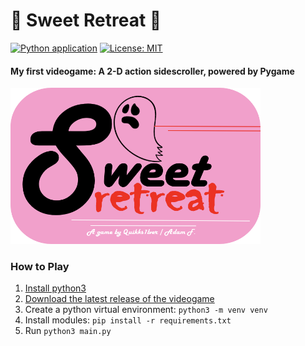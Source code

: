 # 👻 Sweet Retreat 🍪

[![Python application](https://github.com/Quikks1lver/sweet-retreat/actions/workflows/python-app.yml/badge.svg)](https://github.com/Quikks1lver/sweet-retreat/actions/workflows/python-app.yml)
[![License: MIT](https://img.shields.io/badge/License-MIT-yellow.svg)](https://opensource.org/licenses/MIT)

#### My first videogame: A 2-D action sidescroller, powered by Pygame

<img src="images/misc/readme_img.png" width="400" height="250">

### How to Play

1. [Install python3](https://www.python.org/downloads/)
2. [Download the latest release of the videogame](https://github.com/Quikks1lver/sweet-retreat/releases)
3. Create a python virtual environment: `python3 -m venv venv`
4. Install modules: `pip install -r requirements.txt`
5. Run `python3 main.py`
